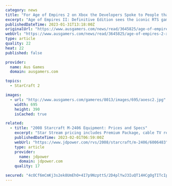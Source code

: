 ```yaml
---
category: news
title: "For Age of Empires 2 on Xbox the Developers Spoke to People that Worked on Halo Wars and StarCraft 64"
excerpt: "Age of Empires II: Definitive Edition sees the iconic RTS game make its way to Xbox consoles with a revamped UI, overhauled tutorial, and even cross-save and cross-play with the PC version. It's not t ..."
publishedDateTime: 2023-01-31T13:18:00Z
originalUrl: "https://www.ausgamers.com/news/read/3645825/age-of-empires-2-xbox-developers-halo-wars-starcraft-64"
webUrl: "https://www.ausgamers.com/news/read/3645825/age-of-empires-2-xbox-developers-halo-wars-starcraft-64"
type: article
quality: 22
heat: 22
published: false

provider:
  name: Aus Games
  domain: ausgamers.com

topics:
  - StarCraft 2

images:
  - url: "http://www.ausgamers.com/gameres/8013/images/695/aoesc2.jpg"
    width: 695
    height: 390
    isCached: true

related:
  - title: "2008 Starcraft M-2406 Equipment: Prices and Specs"
    excerpt: "Star Stream pricing includes Premium Package, cable TV ready, and power winch. Only select options below that are in addition to standard equipment and equipment noted in the manufacturer or year notes show above. If you are uncertain of what came standard ..."
    publishedDateTime: 2023-02-01T06:59:00Z
    webUrl: "https://www.jdpower.com/rvs/2008/starcraft/m-2406/6006483"
    type: article
    provider:
      name: jdpower
      domain: jdpower.com
    quality: 17

secured: "4cOCf6mCmKj3s2ek8UmEhO+4I7p9NzpttS/2D4plYwJ3IuQT14HCgOgTITcIpSarHAgdzF+YveToLtyq0xxrK+yaV15TCKQlYoKMeMTjFSY4WcqpxBpkK2wiPW7uy1LWDhQjJjVGSZPSK4rLdsGepQGikNKnC5ouhUZqoEuFVJ76R8YPek4TndR9vhHGe5m0gy2jqWcnrU9aw2u59I++tdATTKA4JSxlfcOl/4DHA5e0qUpZmxGG4B7RPMt483UxnVhpTnWIGeJqV888DRDheFFcBnmxT9XfmDRS5S/PBY16YrPqqalWQgIznwnLqG/Bhwhx5gJU89A9W56FjZtmOAIFd0/QI78d8cgBGBqUG9E=;R9pzo78MJroRcmjY1Az0lg=="
---
```


